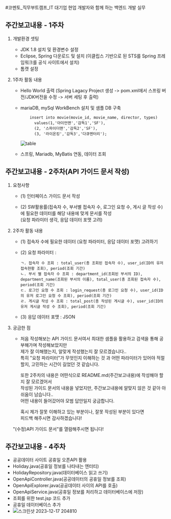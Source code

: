 #코멘토_직무부트캠프_IT 대기업 현업 개발자와 함께 하는 백엔드 개발 실무

## 주간보고내용 - 1주차

1. 개발환경 셋팅
    - JDK 1.8 설치 및 환경변수 설정
    - Eclipse, Spring 다운로드 및 설치 (이클립스 기반으로 된 STS를 Spring 프레임워크를 공식 사이트에서 설치)
    - 톰캣 설정
      
2. 1주차 활동 내용
    - Hello World 출력 (Spring Lagacy Project 생성 -> pom.xml에서 스프링 버전/JDK버전을 수정 -> 서버 세팅 후 출력)
    - mariaDB, mySql WorkBench 설치 및 샘플 DB 구축
      
              insert into movie(movie_id, movie_name, director, types)
                values(1,'아이언맨','감독1','SF'),
                (2, '스파이더맨','감독2','SF'),
                (3, '라이온킹','감독3','다큐멘터리');
      ![table](https://github.com/lesh0331/comento_leesunghyeon/assets/69080831/c2d303e9-6999-4e19-8c38-d3fbceda1eb2)

      
    - 스프링, Mariadb, MyBatis 연동, 데이터 조회    
  
## 주간보고내용 - 2주차(API 가이드 문서 작성)

1. 요청사항
   - (1) 인터페이스 가이드 문서 작성

   - (2) SW활용률(접속자 수, 부서별 접속자 수, 로그인 요청 수, 게시 글 작성 수)  
         에 필요한 데이터를 해당 내용에 맞게 문서를 작성  
         (요청 파라미터 생각, 응답 데이터 포맷 고려)

2. 2주차 활동 내용
   - (1) 접속자 수에 필요한 데이터 (요청 파라미터, 응답 데이터 포맷) 고려하기
   - 
     (2) 요청 파라미터 :
       
         ㄱ. 접속자 수 조회 : total_user(총 조회된 접속자 수), user_id(ID의 유저 접속현황 조회), period(조회 기간)   
         ㄴ. 부서 별 접속자 수 조회 : department_id(조회된 부서의 ID), department_name(조회된 부서의 이름), total_user(총 조회된 접속자 수), period(조회 기간)   
         ㄷ. 로그인 요청 수 조회 : login_request(총 로그인 요청 수), user_id(ID의 유저 로그인 요청 수 조회), period(조회 기간)   
         ㄹ. 게시글 작성 수 조회 : total_post(총 작성된 게시글 수), user_id(ID의 유저 게시글 작성 수 조회), period(조회 기간)  

   - (3) 응답 데이터 포맷 : JSON
  
3. 궁금한 점
   - 처음 작성해보는 API 가이드 문서여서 최대한 샘플을 활용하고 검색을 통해 공부해가며 작성해보았지만  
     제가 잘 이해했는지, 알맞게 작성했는지 잘 모르겠습니다..  
     특히 "요청 파라미터"가 무엇인지 이해하는 것 과 어떤 파라미터가 있어야 적절할지, 고민하는 시간이 길었던 것 같습니다.  
       
     또한 2주차의 내용은 어떤식으로 README.md(주간보고내용)에 작성해야 할 지 잘 모르겠어서  
     작성된 가이드 문서의 내용을 넣었지만, 주간보고내용에 알맞지 않은 것 같아 아쉬움이 남습니다..  
     어떤 내용이 들어갔어야 모범 답안일지 궁금합니다.  
       
     혹시 제가 잘못 이해하고 있는 부분이나, 잘못 작성된 부분이 있다면  
     피드백 해주시면 감사하겠습니다!  
  
    "(수정)API 가이드 문서"를 열람해주시면 됩니다!

## 주간보고내용 - 4주차

- 공공데이터 사이트 공휴일 오픈API 활용
- Holiday.java(공휴일 정보를 나타내는 엔터티)
- HolidayRepository.java(데이터베이스 읽고 쓰기)
- OpenApiController.java(공공데이터의 공휴일 정보를 조회)
- OpenApiExplorer.java(공공데이터 사이의 API를 호출)
- OpenApiService.java(공휴일 정보를 처리하고 데이터베이스에 저장)
- 조회를 위한 test.jsp 코드 추가
- 공휴일 데이터베이스 추가
- ![스크린샷 2023-12-17 204810](https://github.com/lesh0331/comento_leesunghyeon/assets/69080831/e86b5797-4ee8-437f-811e-51d27cf6a677)


